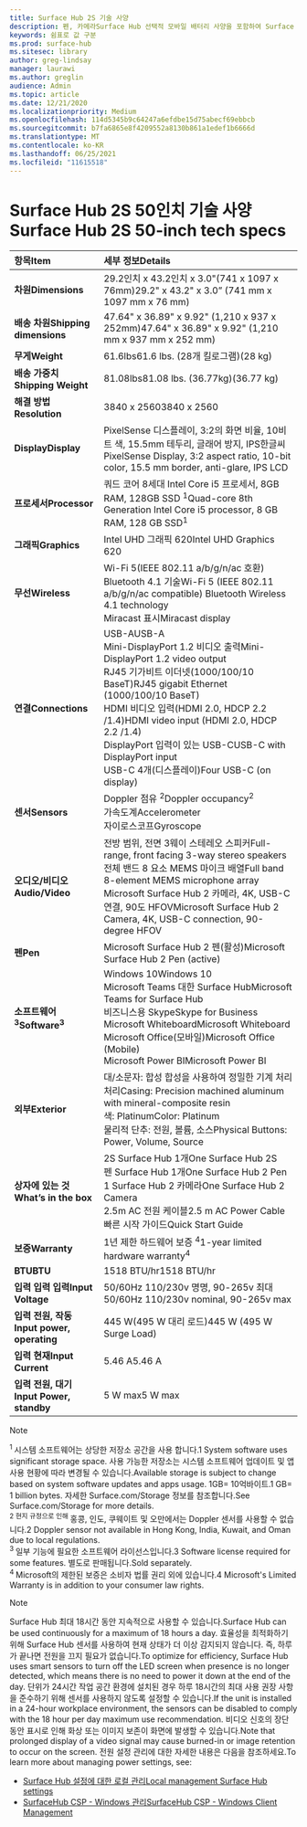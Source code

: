 ```yaml
---
title: Surface Hub 2S 기술 사양
description: 펜, 카메라Surface Hub 선택적 모바일 배터리 사양을 포함하여 Surface Hub 2S에 대한 기술 사양을 시청합니다.
keywords: 쉼표로 값 구분
ms.prod: surface-hub
ms.sitesec: library
author: greg-lindsay
manager: laurawi
ms.author: greglin
audience: Admin
ms.topic: article
ms.date: 12/21/2020
ms.localizationpriority: Medium
ms.openlocfilehash: 114d5345b9c64247a6efdbe15d75abecf69ebbcb
ms.sourcegitcommit: b7fa6865e8f4209552a8130b861a1edef1b6666d
ms.translationtype: MT
ms.contentlocale: ko-KR
ms.lasthandoff: 06/25/2021
ms.locfileid: "11615518"
---
```

# <a name="surface-hub-2s-50-inch-tech-specs"></a><span data-ttu-id="688ad-104">Surface Hub 2S 50인치 기술 사양</span><span class="sxs-lookup"><span data-stu-id="688ad-104">Surface Hub 2S 50-inch tech specs</span></span>

| <span data-ttu-id="688ad-105">항목</span><span class="sxs-lookup"><span data-stu-id="688ad-105">Item</span></span> | <span data-ttu-id="688ad-106">세부 정보</span><span class="sxs-lookup"><span data-stu-id="688ad-106">Details</span></span> |
|:------ |:--------- |
|**<span data-ttu-id="688ad-107">차원</span><span class="sxs-lookup"><span data-stu-id="688ad-107">Dimensions</span></span>**| <span data-ttu-id="688ad-108">29.2인치 x 43.2인치 x 3.0"(741 x 1097 x 76mm)</span><span class="sxs-lookup"><span data-stu-id="688ad-108">29.2" x 43.2" x 3.0” (741 mm x 1097 mm x 76 mm)</span></span> |
|**<span data-ttu-id="688ad-109">배송 차원</span><span class="sxs-lookup"><span data-stu-id="688ad-109">Shipping dimensions</span></span>**| <span data-ttu-id="688ad-110">47.64" x 36.89" x 9.92" (1,210 x 937 x 252mm)</span><span class="sxs-lookup"><span data-stu-id="688ad-110">47.64" x 36.89" x 9.92" (1,210 mm x 937 mm x 252 mm)</span></span>|
|**<span data-ttu-id="688ad-111">무게</span><span class="sxs-lookup"><span data-stu-id="688ad-111">Weight</span></span>**| <span data-ttu-id="688ad-112">61.6lbs</span><span class="sxs-lookup"><span data-stu-id="688ad-112">61.6 lbs.</span></span> <span data-ttu-id="688ad-113">(28개 킬로그램)</span><span class="sxs-lookup"><span data-stu-id="688ad-113">(28 kg)</span></span> |
|**<span data-ttu-id="688ad-114">배송 가중치</span><span class="sxs-lookup"><span data-stu-id="688ad-114">Shipping Weight</span></span>**| <span data-ttu-id="688ad-115">81.08lbs</span><span class="sxs-lookup"><span data-stu-id="688ad-115">81.08 lbs.</span></span> <span data-ttu-id="688ad-116">(36.77kg)</span><span class="sxs-lookup"><span data-stu-id="688ad-116">(36.77 kg)</span></span> |
|**<span data-ttu-id="688ad-117">해결 방법</span><span class="sxs-lookup"><span data-stu-id="688ad-117">Resolution</span></span>**| <span data-ttu-id="688ad-118">3840 x 2560</span><span class="sxs-lookup"><span data-stu-id="688ad-118">3840 x 2560</span></span> |
|**<span data-ttu-id="688ad-119">Display</span><span class="sxs-lookup"><span data-stu-id="688ad-119">Display</span></span>**| <span data-ttu-id="688ad-120">PixelSense 디스플레이, 3:2의 화면 비율, 10비트 색, 15.5mm 테두리, 글래어 방지, IPS한글씨</span><span class="sxs-lookup"><span data-stu-id="688ad-120">PixelSense Display, 3:2 aspect ratio, 10-bit color, 15.5 mm border, anti-glare, IPS LCD</span></span> |
|**<span data-ttu-id="688ad-121">프로세서</span><span class="sxs-lookup"><span data-stu-id="688ad-121">Processor</span></span>**| <span data-ttu-id="688ad-122">쿼드 코어 8세대 Intel Core i5 프로세서, 8GB RAM, 128GB SSD <sup> 1</span><span class="sxs-lookup"><span data-stu-id="688ad-122">Quad-core 8th Generation Intel Core i5 processor, 8 GB RAM, 128 GB SSD<sup>1</span></span></sup> |
|**<span data-ttu-id="688ad-123">그래픽</span><span class="sxs-lookup"><span data-stu-id="688ad-123">Graphics</span></span>**| <span data-ttu-id="688ad-124">Intel UHD 그래픽 620</span><span class="sxs-lookup"><span data-stu-id="688ad-124">Intel UHD Graphics 620</span></span> |
|**<span data-ttu-id="688ad-125">무선</span><span class="sxs-lookup"><span data-stu-id="688ad-125">Wireless</span></span>**| <span data-ttu-id="688ad-126">Wi-Fi 5(IEEE 802.11 a/b/g/n/ac 호환) Bluetooth 4.1 기술</span><span class="sxs-lookup"><span data-stu-id="688ad-126">Wi-Fi 5 (IEEE 802.11 a/b/g/n/ac compatible) Bluetooth Wireless 4.1 technology</span></span> <br> <span data-ttu-id="688ad-127">Miracast 표시</span><span class="sxs-lookup"><span data-stu-id="688ad-127">Miracast display</span></span> |
|**<span data-ttu-id="688ad-128">연결</span><span class="sxs-lookup"><span data-stu-id="688ad-128">Connections</span></span>**| <span data-ttu-id="688ad-129">USB-A</span><span class="sxs-lookup"><span data-stu-id="688ad-129">USB-A</span></span> <br> <span data-ttu-id="688ad-130">Mini-DisplayPort 1.2 비디오 출력</span><span class="sxs-lookup"><span data-stu-id="688ad-130">Mini-DisplayPort 1.2 video output</span></span> <br> <span data-ttu-id="688ad-131">RJ45 기가비트 이더넷(1000/100/10 BaseT)</span><span class="sxs-lookup"><span data-stu-id="688ad-131">RJ45 gigabit Ethernet (1000/100/10 BaseT)</span></span> <br> <span data-ttu-id="688ad-132">HDMI 비디오 입력(HDMI 2.0, HDCP 2.2 /1.4)</span><span class="sxs-lookup"><span data-stu-id="688ad-132">HDMI video input (HDMI 2.0, HDCP 2.2 /1.4)</span></span> <br> <span data-ttu-id="688ad-133">DisplayPort 입력이 있는 USB-C</span><span class="sxs-lookup"><span data-stu-id="688ad-133">USB-C with DisplayPort input</span></span> <br> <span data-ttu-id="688ad-134">USB-C 4개(디스플레이)</span><span class="sxs-lookup"><span data-stu-id="688ad-134">Four USB-C (on display)</span></span> |
|**<span data-ttu-id="688ad-135">센서</span><span class="sxs-lookup"><span data-stu-id="688ad-135">Sensors</span></span>**| <span data-ttu-id="688ad-136">Doppler 점유 <sup> 2</span><span class="sxs-lookup"><span data-stu-id="688ad-136">Doppler occupancy<sup>2</span></span></sup> <br> <span data-ttu-id="688ad-137">가속도계</span><span class="sxs-lookup"><span data-stu-id="688ad-137">Accelerometer</span></span> <br> <span data-ttu-id="688ad-138">자이로스코프</span><span class="sxs-lookup"><span data-stu-id="688ad-138">Gyroscope</span></span> |
|**<span data-ttu-id="688ad-139">오디오/비디오</span><span class="sxs-lookup"><span data-stu-id="688ad-139">Audio/Video</span></span>**| <span data-ttu-id="688ad-140">전방 범위, 전면 3웨이 스테레오 스피커</span><span class="sxs-lookup"><span data-stu-id="688ad-140">Full-range, front facing 3-way stereo speakers</span></span> <br> <span data-ttu-id="688ad-141">전체 밴드 8 요소 MEMS 마이크 배열</span><span class="sxs-lookup"><span data-stu-id="688ad-141">Full band 8-element MEMS microphone array</span></span> <br> <span data-ttu-id="688ad-142">Microsoft Surface Hub 2 카메라, 4K, USB-C 연결, 90도 HFOV</span><span class="sxs-lookup"><span data-stu-id="688ad-142">Microsoft Surface Hub 2 Camera, 4K, USB-C connection, 90-degree HFOV</span></span> |
|**<span data-ttu-id="688ad-143">펜</span><span class="sxs-lookup"><span data-stu-id="688ad-143">Pen</span></span>**| <span data-ttu-id="688ad-144">Microsoft Surface Hub 2 펜(활성)</span><span class="sxs-lookup"><span data-stu-id="688ad-144">Microsoft Surface Hub 2 Pen (active)</span></span> |
|**<span data-ttu-id="688ad-145">소프트웨어 <sup> 3</span><span class="sxs-lookup"><span data-stu-id="688ad-145">Software<sup>3</span></span></sup>**| <span data-ttu-id="688ad-146">Windows 10</span><span class="sxs-lookup"><span data-stu-id="688ad-146">Windows 10</span></span> <br> <span data-ttu-id="688ad-147">Microsoft Teams 대한 Surface Hub</span><span class="sxs-lookup"><span data-stu-id="688ad-147">Microsoft Teams for Surface Hub</span></span> <br> <span data-ttu-id="688ad-148">비즈니스용 Skype</span><span class="sxs-lookup"><span data-stu-id="688ad-148">Skype for Business</span></span> <br> <span data-ttu-id="688ad-149">Microsoft Whiteboard</span><span class="sxs-lookup"><span data-stu-id="688ad-149">Microsoft Whiteboard</span></span> <br> <span data-ttu-id="688ad-150">Microsoft Office(모바일)</span><span class="sxs-lookup"><span data-stu-id="688ad-150">Microsoft Office (Mobile)</span></span> <br> <span data-ttu-id="688ad-151">Microsoft Power BI</span><span class="sxs-lookup"><span data-stu-id="688ad-151">Microsoft Power BI</span></span> |
|**<span data-ttu-id="688ad-152">외부</span><span class="sxs-lookup"><span data-stu-id="688ad-152">Exterior</span></span>**| <span data-ttu-id="688ad-153">대/소문자: 합성 합성을 사용하여 정밀한 기계 처리 처리</span><span class="sxs-lookup"><span data-stu-id="688ad-153">Casing: Precision machined aluminum with mineral-composite resin</span></span> <br> <span data-ttu-id="688ad-154">색: Platinum</span><span class="sxs-lookup"><span data-stu-id="688ad-154">Color: Platinum</span></span> <br> <span data-ttu-id="688ad-155">물리적 단추: 전원, 볼륨, 소스</span><span class="sxs-lookup"><span data-stu-id="688ad-155">Physical Buttons: Power, Volume, Source</span></span> |
|**<span data-ttu-id="688ad-156">상자에 있는 것</span><span class="sxs-lookup"><span data-stu-id="688ad-156">What’s in the box</span></span>**| <span data-ttu-id="688ad-157">2S Surface Hub 1개</span><span class="sxs-lookup"><span data-stu-id="688ad-157">One Surface Hub 2S</span></span> <br> <span data-ttu-id="688ad-158">펜 Surface Hub 1개</span><span class="sxs-lookup"><span data-stu-id="688ad-158">One Surface Hub 2 Pen</span></span>  <br> <span data-ttu-id="688ad-159">1 Surface Hub 2 카메라</span><span class="sxs-lookup"><span data-stu-id="688ad-159">One Surface Hub 2 Camera</span></span> <br> <span data-ttu-id="688ad-160">2.5m AC 전원 케이블</span><span class="sxs-lookup"><span data-stu-id="688ad-160">2.5 m AC Power Cable</span></span> <br> <span data-ttu-id="688ad-161">빠른 시작 가이드</span><span class="sxs-lookup"><span data-stu-id="688ad-161">Quick Start Guide</span></span> |
|**<span data-ttu-id="688ad-162">보증</span><span class="sxs-lookup"><span data-stu-id="688ad-162">Warranty</span></span>**| <span data-ttu-id="688ad-163">1년 제한 하드웨어 보증 <sup> 4</span><span class="sxs-lookup"><span data-stu-id="688ad-163">1-year limited hardware warranty<sup>4</span></span></sup> |
|**<span data-ttu-id="688ad-164">BTU</span><span class="sxs-lookup"><span data-stu-id="688ad-164">BTU</span></span>**| <span data-ttu-id="688ad-165">1518 BTU/hr</span><span class="sxs-lookup"><span data-stu-id="688ad-165">1518 BTU/hr</span></span> |
|**<span data-ttu-id="688ad-166">입력 입력 입력</span><span class="sxs-lookup"><span data-stu-id="688ad-166">Input Voltage</span></span>**| <span data-ttu-id="688ad-167">50/60Hz 110/230v 명명, 90-265v 최대</span><span class="sxs-lookup"><span data-stu-id="688ad-167">50/60Hz 110/230v nominal, 90-265v max</span></span> |
|**<span data-ttu-id="688ad-168">입력 전원, 작동</span><span class="sxs-lookup"><span data-stu-id="688ad-168">Input power, operating</span></span>**| <span data-ttu-id="688ad-169">445 W(495 W 대리 로드)</span><span class="sxs-lookup"><span data-stu-id="688ad-169">445 W (495 W Surge Load)</span></span> |
|**<span data-ttu-id="688ad-170">입력 현재</span><span class="sxs-lookup"><span data-stu-id="688ad-170">Input Current</span></span>**| <span data-ttu-id="688ad-171">5.46 A</span><span class="sxs-lookup"><span data-stu-id="688ad-171">5.46 A</span></span> |
|**<span data-ttu-id="688ad-172">입력 전원, 대기</span><span class="sxs-lookup"><span data-stu-id="688ad-172">Input Power, standby</span></span>**| <span data-ttu-id="688ad-173">5 W max</span><span class="sxs-lookup"><span data-stu-id="688ad-173">5 W max</span></span>  |

> [!NOTE]
> <sup><span data-ttu-id="688ad-174">1 </sup> 시스템 소프트웨어는 상당한 저장소 공간을 사용 합니다.</span><span class="sxs-lookup"><span data-stu-id="688ad-174">1</sup> System software uses significant storage space.</span></span> <span data-ttu-id="688ad-175">사용 가능한 저장소는 시스템 소프트웨어 업데이트 및 앱 사용 현황에 따라 변경될 수 있습니다.</span><span class="sxs-lookup"><span data-stu-id="688ad-175">Available storage is subject to change based on system software updates and apps usage.</span></span> <span data-ttu-id="688ad-176">1GB= 10억바이트.</span><span class="sxs-lookup"><span data-stu-id="688ad-176">1 GB= 1 billion bytes.</span></span> <span data-ttu-id="688ad-177">자세한 Surface.com/Storage 정보를 참조합니다.</span><span class="sxs-lookup"><span data-stu-id="688ad-177">See Surface.com/Storage for more details.</span></span> <br> <sup><span data-ttu-id="688ad-178">2 현지 규정으로 인해 </sup> 홍콩, 인도, 쿠웨이트 및 오만에서는 Doppler 센서를 사용할 수 없습니다.</span><span class="sxs-lookup"><span data-stu-id="688ad-178">2</sup> Doppler sensor not available in Hong Kong, India, Kuwait, and Oman  due to local regulations.</span></span>
<br> <sup><span data-ttu-id="688ad-179">3 </sup> 일부 기능에 필요한 소프트웨어 라이선스입니다.</span><span class="sxs-lookup"><span data-stu-id="688ad-179">3</sup> Software license required for some features.</span></span> <span data-ttu-id="688ad-180">별도로 판매됩니다.</span><span class="sxs-lookup"><span data-stu-id="688ad-180">Sold separately.</span></span><br> <sup><span data-ttu-id="688ad-181">4 </sup> Microsoft의 제한된 보증은 소비자 법률 권리 외에 있습니다.</span><span class="sxs-lookup"><span data-stu-id="688ad-181">4</sup> Microsoft's Limited Warranty is in addition to your consumer law rights.</span></span> 

> [!NOTE]
> <span data-ttu-id="688ad-182">Surface Hub 최대 18시간 동안 지속적으로 사용할 수 있습니다.</span><span class="sxs-lookup"><span data-stu-id="688ad-182">Surface Hub can be used continuously for a maximum of 18 hours a day.</span></span> <span data-ttu-id="688ad-183">효율성을 최적화하기 위해 Surface Hub 센서를 사용하여 현재 상태가 더 이상 감지되지 않습니다. 즉, 하루가 끝나면 전원을 끄지 필요가 없습니다.</span><span class="sxs-lookup"><span data-stu-id="688ad-183">To optimize for efficiency, Surface Hub uses smart sensors to turn off the LED screen when presence is no longer detected, which means there is no need to power it down at the end of the day.</span></span> <span data-ttu-id="688ad-184">단위가 24시간 작업 공간 환경에 설치된 경우 하루 18시간의 최대 사용 권장 사항을 준수하기 위해 센서를 사용하지 않도록 설정할 수 있습니다.</span><span class="sxs-lookup"><span data-stu-id="688ad-184">If the unit is installed in a 24-hour workplace environment, the sensors can be disabled to comply with the 18 hour per day maximum use recommendation.</span></span> <span data-ttu-id="688ad-185">비디오 신호의 장단 동안 표시로 인해 화상 또는 이미지 보존이 화면에 발생할 수 있습니다.</span><span class="sxs-lookup"><span data-stu-id="688ad-185">Note that prolonged display of a video signal may cause burned-in or image retention to occur on the screen.</span></span> <span data-ttu-id="688ad-186">전원 설정 관리에 대한 자세한 내용은 다음을 참조하세요.</span><span class="sxs-lookup"><span data-stu-id="688ad-186">To learn more about managing power settings, see:</span></span>
>
> - [<span data-ttu-id="688ad-187">Surface Hub 설정에 대한 로컬 관리</span><span class="sxs-lookup"><span data-stu-id="688ad-187">Local management Surface Hub settings</span></span>](local-management-surface-hub-settings.md)
> - [<span data-ttu-id="688ad-188">SurfaceHub CSP - Windows 관리</span><span class="sxs-lookup"><span data-stu-id="688ad-188">SurfaceHub CSP - Windows Client Management</span></span>](/windows/client-management/mdm/surfacehub-csp)

